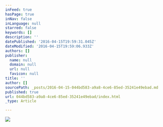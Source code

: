 ```yaml
---
inFeed: true
hasPage: true
inNav: false
inLanguage: null
starred: false
keywords: []
description: ''
datePublished: '2016-04-15T19:59:31.045Z'
dateModified: '2016-04-15T19:59:06.933Z'
authors: []
publisher:
  name: null
  domain: null
  url: null
  favicon: null
title: ''
author: []
sourcePath: _posts/2016-04-15-044bd583-a9a8-4ce6-85ed-35241e49ebad.md
published: true
url: 044bd583-a9a8-4ce6-85ed-35241e49ebad/index.html
_type: Article

---
```

![](https://the-grid-user-content.s3-us-west-2.amazonaws.com/847ad457-6319-4a27-a9d9-c8b39fae21ef.png)